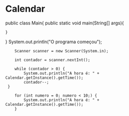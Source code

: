 # Calendar

public class Main{
    public static void main(String[] args){
        
    }
}
        System.out.println("O programa começou");

        Scanner scanner = new Scanner(System.in);

        int contador = scanner.nextInt();

        while (contador > 0) {
            System.out.println("A hora é: " + Calendar.getInstance().getTime());
            contador--;
     }

        for (int numero = 0; numero < 10;) {
            System.out.println("A hora é: " + Calendar.getInstance().getTime());
        }
